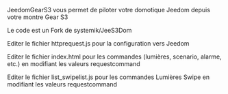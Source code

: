JeedomGearS3 vous permet de piloter votre domotique Jeedom depuis votre montre Gear S3 

Le code est un Fork de systemik/JeeS3Dom


Editer le fichier httprequest.js pour la configuration vers Jeedom

Editer le fichier index.html pour les commandes (lumières, scenario, alarme, etc.) en modifiant les valeurs requestcommand

Editer le fichier list_swipelist.js pour les commandes Lumières Swipe en modifiant les valeurs requestcommand

